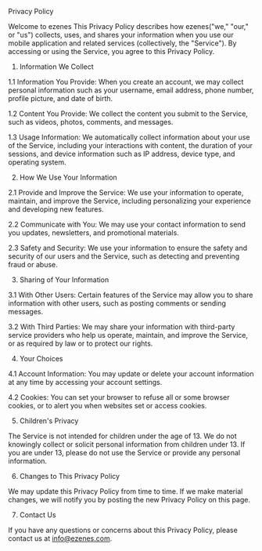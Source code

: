 Privacy Policy

Welcome to ezenes This Privacy Policy describes how ezenes("we," "our," or "us") collects, uses, and shares your information when you use our mobile application and related services (collectively, the "Service"). By accessing or using the Service, you agree to this Privacy Policy.

1. Information We Collect

1.1 Information You Provide: When you create an account, we may collect personal information such as your username, email address, phone number, profile picture, and date of birth.

1.2 Content You Provide: We collect the content you submit to the Service, such as videos, photos, comments, and messages.

1.3 Usage Information: We automatically collect information about your use of the Service, including your interactions with content, the duration of your sessions, and device information such as IP address, device type, and operating system.

2. How We Use Your Information

2.1 Provide and Improve the Service: We use your information to operate, maintain, and improve the Service, including personalizing your experience and developing new features.

2.2 Communicate with You: We may use your contact information to send you updates, newsletters, and promotional materials.

2.3 Safety and Security: We use your information to ensure the safety and security of our users and the Service, such as detecting and preventing fraud or abuse.

3. Sharing of Your Information

3.1 With Other Users: Certain features of the Service may allow you to share information with other users, such as posting comments or sending messages.

3.2 With Third Parties: We may share your information with third-party service providers who help us operate, maintain, and improve the Service, or as required by law or to protect our rights.

4. Your Choices

4.1 Account Information: You may update or delete your account information at any time by accessing your account settings.

4.2 Cookies: You can set your browser to refuse all or some browser cookies, or to alert you when websites set or access cookies.

5. Children's Privacy

The Service is not intended for children under the age of 13. We do not knowingly collect or solicit personal information from children under 13. If you are under 13, please do not use the Service or provide any personal information.

6. Changes to This Privacy Policy

We may update this Privacy Policy from time to time. If we make material changes, we will notify you by posting the new Privacy Policy on this page.

7. Contact Us

If you have any questions or concerns about this Privacy Policy, please contact us at info@ezenes.com.

